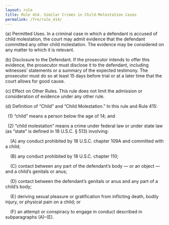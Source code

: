 ```yaml
---
layout: rule
title: Rule 414. Similar Crimes in Child-Molestation Cases
permalink: /fre/rule_414/
---
```


(a) Permitted Uses. In a criminal case in which a defendant is accused of child molestation, the court may admit evidence that the defendant committed any other child molestation. The evidence may be considered on any matter to which it is relevant.


(b) Disclosure to the Defendant. If the prosecutor intends to offer this evidence, the prosecutor must disclose it to the defendant, including witnesses’ statements or a summary of the expected testimony. The prosecutor must do so at least 15 days before trial or at a later time that the court allows for good cause.


(c) Effect on Other Rules. This rule does not limit the admission or consideration of evidence under any other rule.


(d) Definition of “Child” and “Child Molestation.” In this rule and Rule 415:


&nbsp;&nbsp;(1) “child” means a person below the age of 14; and


&nbsp;&nbsp;(2) “child molestation” means a crime under federal law or under state law (as “state” is defined in 18 U.S.C. § 513) involving:


&nbsp;&nbsp;&nbsp;&nbsp;(A) any conduct prohibited by 18 U.S.C. chapter 109A and committed with a child;


&nbsp;&nbsp;&nbsp;&nbsp;(B) any conduct prohibited by 18 U.S.C. chapter 110;


&nbsp;&nbsp;&nbsp;&nbsp;(C) contact between any part of the defendant’s body — or an object — and a child’s genitals or anus;


&nbsp;&nbsp;&nbsp;&nbsp;(D) contact between the defendant’s genitals or anus and any part of a child’s body;


&nbsp;&nbsp;&nbsp;&nbsp;(E) deriving sexual pleasure or gratification from inflicting death, bodily injury, or physical pain on a child; or


&nbsp;&nbsp;&nbsp;&nbsp;(F) an attempt or conspiracy to engage in conduct described in subparagraphs (A)–(E).


